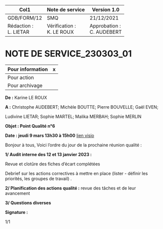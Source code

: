 |Col1|Note de service|Version 1.0|
|---|---|---|
|GDB/FORM/12|SMQ|21/12/2021|
|Rédaction :<br>L. LIETAR|Vérification :<br>K. LE ROUX|Approbation :<br>C. AUDEBERT|

# **NOTE DE SERVICE_230303_01**

|Pour information|x|
|---|---|
|Pour action||
|Pour archivage||


**De :** Karine LE ROUX

**A :** Christophe AUDEBERT; Michèle BOUTTE; Pierre BOUVELLE; Gaël EVEN;

Ludivine LIETAR; Sophie MARTEL; Malika MERBAH; Sophie MERLIN

**Objet : Point Qualité n°6**

**Date : jeudi 9 mars 13h30 à 15h00** [lien visio](http://meet.google.com/mtu-xqug-iyn)

Bonjour à tous,
Voici l’ordre du jour de la prochaine réunion qualité :

**1/ Audit interne des 12 et 13 janvier 2023 :**

   Revue et clotûre des fiches d’écart complétées

   Debrief sur les actions correctives à mettre en place (lister - définir les priorités, les
groupes de travail) .

**2/ Planification des actions qualité :** revue des tâches et de leur avancement

**3/ Questions diverses**

**Signature :**

1/1


